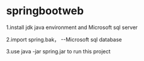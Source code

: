 # springbootweb
1.install jdk java environment and Microsoft sql server 

2.import spring.bak， --Microsoft sql database 

3.use java -jar spring.jar to run this project

